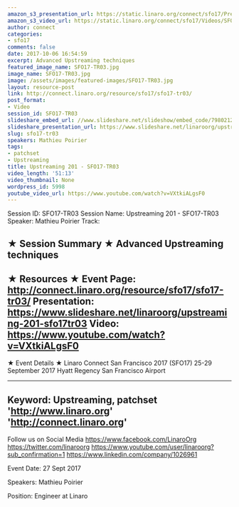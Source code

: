 ```yaml
---
amazon_s3_presentation_url: https://static.linaro.org/connect/sfo17/Presentations/SFO17-TR03%20Upstreaming%20201.pdf
amazon_s3_video_url: https://static.linaro.org/connect/sfo17/Videos/SFO17-TR03%20Upstreaming%20201.mp4
author: connect
categories:
- sfo17
comments: false
date: 2017-10-06 16:54:59
excerpt: Advanced Upstreaming techniques
featured_image_name: SFO17-TR03.jpg
image_name: SFO17-TR03.jpg
image: /assets/images/featured-images/SFO17-TR03.jpg
layout: resource-post
link: http://connect.linaro.org/resource/sfo17/sfo17-tr03/
post_format:
- Video
session_id: SFO17-TR03
slideshare_embed_url: //www.slideshare.net/slideshow/embed_code/79802125
slideshare_presentation_url: https://www.slideshare.net/linaroorg/upstreaming-201-sfo17tr03
slug: sfo17-tr03
speakers: Mathieu Poirier
tags:
- patchset
- Upstreaming
title: Upstreaming 201 - SFO17-TR03
video_length: '51:13'
video_thumbnail: None
wordpress_id: 5998
youtube_video_url: https://www.youtube.com/watch?v=VXtkiALgsF0
---
```


Session ID: SFO17-TR03
Session Name: Upstreaming 201 - SFO17-TR03
Speaker: Mathieu Poirier
Track:


★ Session Summary ★
Advanced Upstreaming techniques
---------------------------------------------------
★ Resources ★
Event Page: http://connect.linaro.org/resource/sfo17/sfo17-tr03/
Presentation: https://www.slideshare.net/linaroorg/upstreaming-201-sfo17tr03
Video: https://www.youtube.com/watch?v=VXtkiALgsF0
 ---------------------------------------------------

★ Event Details ★
Linaro Connect San Francisco 2017 (SFO17)
25-29 September 2017
Hyatt Regency San Francisco Airport

---------------------------------------------------
Keyword: Upstreaming, patchset
'http://www.linaro.org'
'http://connect.linaro.org'
---------------------------------------------------
Follow us on Social Media
https://www.facebook.com/LinaroOrg
https://twitter.com/linaroorg
https://www.youtube.com/user/linaroorg?sub_confirmation=1
https://www.linkedin.com/company/1026961

Event Date: 27 Sept 2017

Speakers: Mathieu Poirier

Position: Engineer at Linaro
